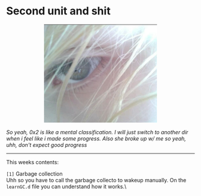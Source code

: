 # Second unit and shit

<p align="center">
    <img src="img/w2.png" style="width: 60%; height: auto;"> </img>
</p>

<p><i> So yeah, 0x2 is like a mental classification. I will just switch to another dir when i feel like i made some progress. Also she broke up w/ me so yeah, uhh, don't expect good progress </i></p>

---
This weeks contents:

``[1]`` Garbage collection\
Uhh so you have to call the garbage collecto to wakeup manually. On the `learnGC.d` file you can understand how it works.\

